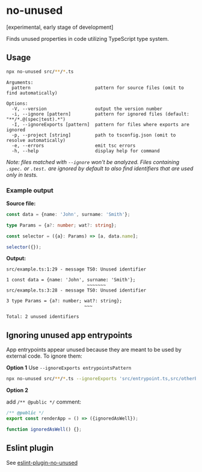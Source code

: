 # no-unused

[experimental, early stage of development]

Finds unused properties in code utilizing TypeScript type system.


## Usage

```sh
npx no-unused src/**/*.ts
```

```
Arguments:
  pattern                        pattern for source files (omit to find automatically)

Options:
  -V, --version                  output the version number
  -i, --ignore [pattern]         pattern for ignored files (default: "**/*.@(spec|test).*")
  -I, --ignoreExports [pattern]  pattern for files where exports are ignored
  -p, --project [string]         path to tsconfig.json (omit to resolve automatically)
  -e, --errors                   emit tsc errors
  -h, --help                     display help for command
```

*Note: files matched with `--ignore` won't be analyzed. Files containing `.spec.` or `.test.`
are ignored by default to also find identifiers that are used only in tests.*


### Example output

**Source file:**

```ts
const data = {name: 'John', surname: 'Smith'};

type Params = {a?: number; wat?: string};

const selector = ({a}: Params) => [a, data.name];

selector({});
```

**Output:**

```
src/example.ts:1:29 - message TS0: Unused identifier

1 const data = {name: 'John', surname: 'Smith'};
                              ~~~~~~~
src/example.ts:3:28 - message TS0: Unused identifier

3 type Params = {a?: number; wat?: string};
                             ~~~

Total: 2 unused identifiers
```


## Ignoring unused app entrypoints

App entrypoints appear unused because they are meant to be used by external code. To ignore them:

**Option 1**
Use `--ignoreExports entrypointsPattern`

```sh
npx no-unused src/**/*.ts --ignoreExports 'src/entrypoint.ts,src/otherEntrypoints/*.ts'
```

**Option 2**

add `/** @public */` comment:

```ts
/** @public */
export const renderApp = () => ({ignoredAsWell});

function ignoredAsWell() {};
```


## Eslint plugin

See [eslint-plugin-no-unused](https://www.npmjs.com/package/eslint-plugin-no-unused)
